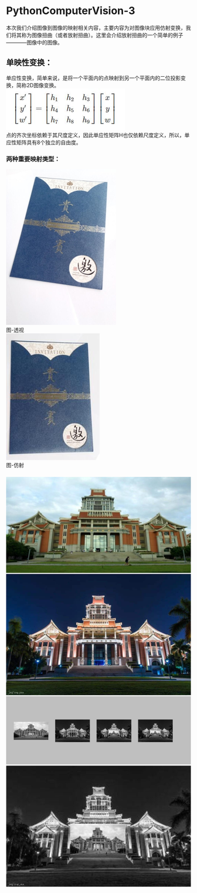 # PythonComputerVision-3
本次我们介绍图像到图像的映射相关内容，主要内容为对图像块应用仿射变换，我们将其称为图像扭曲（或者放射扭曲）。这里会介绍放射扭曲的一个简单的例子————图像中的图像。  
## 单映性变换：  
单应性变换，简单来说，是将一个平面内的点映射到另一个平面内的二位投影变换，简称2D图像变换。  
![image](https://github.com/Nocami/PythonComputerVision-3/blob/master/images/111.jpg)  
点的齐次坐标依赖于其尺度定义，因此单应性矩阵H也仅依赖尺度定义，所以，单应性矩阵具有8个独立的自由度。  
### 两种重要映射类型：
![image](https://github.com/Nocami/PythonComputerVision-3/blob/master/images/01bb.jpg)  
图-透视  
![image](https://github.com/Nocami/PythonComputerVision-3/blob/master/images/04仿射.jpg)  
图-仿射  
### 
![image](https://github.com/Nocami/PythonComputerVision-3/blob/master/images/001b.jpg)
![image](https://github.com/Nocami/PythonComputerVision-3/blob/master/images/002.jpg)
![image](https://github.com/Nocami/PythonComputerVision-3/blob/master/images/test00.jpg)
![image](https://github.com/Nocami/PythonComputerVision-3/blob/master/images/QQ%E6%88%AA%E5%9B%BE20190319153042.jpg)
